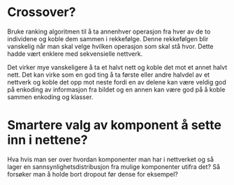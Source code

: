 # Crossover?

Bruke ranking algoritmen til å ta annenhver operasjon fra hver av de to individene og koble dem sammen i rekkefølge. Denne rekkefølgen blir vanskelig når man skal velge hvilken operasjon som skal stå hvor. Dette hadde vært enklere med sekvensielle nettverk. 



Det virker mye vanskeligere å ta et halvt nett og koble det mot et annet halvt nett. Det kan virke som en god ting å ta første eller andre halvdel av et nettverk og koble det opp mot neste fordi en av delene kan være veldig god på enkoding av informasjon fra bildet og en annen kan være god på å koble sammen enkoding og klasser.



# Smartere valg av komponent å sette inn i nettene?

Hva hvis man ser over hvordan komponenter man har i nettverket og så lager en sannsynlighetsdistribusjon fra mulige komponenter utifra det? Så forsøker man å holde bort dropout før dense for eksempel?